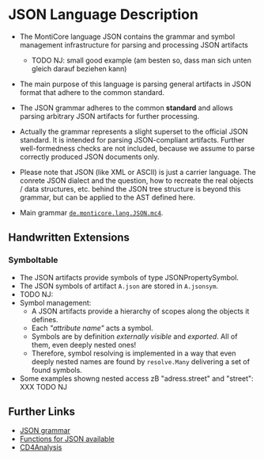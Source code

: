 <!-- (c) https://github.com/MontiCore/monticore -->
# JSON Language Description

* The MontiCore language JSON contains the grammar 
  and symbol management infrastructure for parsing and processing 
  JSON artifacts

  * TODO NJ: small good example (am besten so, dass man sich unten gleich darauf beziehen kann)

* The main purpose of this language is parsing general artifacts in JSON format
  that adhere to the common standard.

* The JSON grammar adheres to the common **standard** and allows parsing 
  arbitrary JSON artifacts for further processing.
* Actually the grammar represents a slight superset to the official JSON standard. 
  It is intended for parsing JSON-compliant artifacts. Further well-formedness
  checks are not included, because we assume to parse correctly produced JSON 
  documents only.

* Please note that JSON (like XML or ASCII) is just a carrier language.
  The conrete JSON dialect and the question, how to recreate the
  real objects / data structures, etc. behind the JSON tree structure
  is beyond this grammar, but can be applied to the AST defined here.

* Main grammar [`de.monticore.lang.JSON.mc4`](src/main/grammars/de/monticore/lang/JSON.mc4).


## Handwritten Extensions

### Symboltable
* The JSON artifacts provide symbols of type JSONPropertySymbol. 
* The JSON symbols of artifact `A.json` are stored in `A.jsonsym`.
* TODO NJ:
* Symbol management:
  * A JSON artifacts provide a hierarchy of scopes along the objects it defines.
  * Each *"attribute name"* acts a symbol.
  * Symbols are by definition *externally visible* and *exported*. 
    All of them, even deeply nested ones!
  * Therefore, symbol resolving is implemented in a way that even deeply 
    nested names are found by `resolve.Many` delivering a set of found symbols.
* Some examples showng nested access zB "adress.street" and "street": XXX TODO NJ 


## Further Links 

* [JSON grammar](src/main/grammars/de/monticore/lang/JSON.mc4)
* [Functions for JSON available](./Readme.mc4)
* [CD4Analysis](https://git.rwth-aachen.de/monticore/cd4analysis/cd4analysis)

